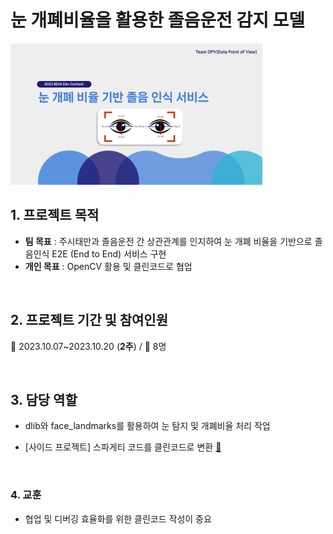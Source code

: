 # 눈 개폐비율을 활용한 졸음운전 감지 모델
<img src="https://github.com/2kilometer/2kilometer/blob/0e5a08a57a521278cf0883e593c5a1d9d8aadb75/images/BDIA_DevContest.png" width="80%">

<br>

## 1. 프로젝트 목적
- **팀 목표** : 주시태만과 졸음운전 간 상관관계를 인지하여 눈 개폐 비율을 기반으로 졸음인식 E2E (End to End) 서비스 구현
- **개인 목표** : OpenCV 활용 및 클린코드로 협업

<br>

## 2. 프로젝트 기간 및 참여인원
📅 2023.10.07~2023.10.20 (**2주**) / 👥 8명

<br>

## 3. 담당 역할
- dlib와 face_landmarks를 활용하여 눈 탐지 및 개폐비율 처리 작업

- [사이드 프로젝트] 스파게티 코드를 클린코드로 변환
  [🔗](사이드_프로젝트(리팩토링).ipynb)
  
<br>
  
### 4. 교훈
- 협업 및 디버깅 효율화를 위한 클린코드 작성이 중요

